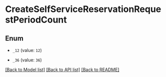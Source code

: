 # CreateSelfServiceReservationRequestPeriodCount

## Enum


* `_12` (value: `12`)

* `_36` (value: `36`)


[[Back to Model list]](../README.md#documentation-for-models) [[Back to API list]](../README.md#documentation-for-api-endpoints) [[Back to README]](../README.md)


